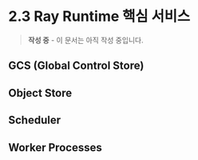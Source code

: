 # 2.3 Ray Runtime 핵심 서비스

> **작성 중** - 이 문서는 아직 작성 중입니다.

## GCS (Global Control Store)

## Object Store

## Scheduler

## Worker Processes
